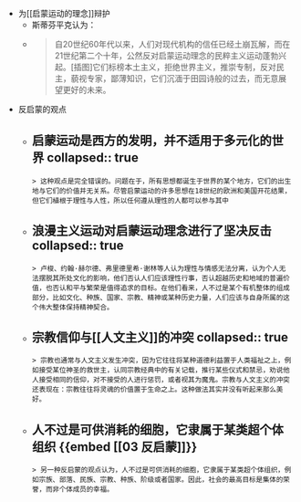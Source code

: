 - 为[[启蒙运动的理念]]辩护
	- 斯蒂芬平克认为：
	-
	  > 自20世纪60年代以来，人们对现代机构的信任已经土崩瓦解，而在21世纪第二个十年，公然反对启蒙运动理念的民粹主义运动蓬勃兴起。[插图]它们标榜本土主义，拒绝世界主义，推崇专制，反对民主，藐视专家，鄙薄知识，它们沉湎于田园诗般的过去，而无意展望更好的未来。
- 反启蒙的观点
	- 启蒙运动是西方的发明，并不适用于多元化的世界
	  collapsed:: true
		-
		  > 这种观点是完全错误的。问题在于，所有思想都诞生于世界的某个地方，它们的出生地与它们的价值并无关系。尽管启蒙运动的许多思想在18世纪的欧洲和美国开花结果，但它们植根于理性与人性，所以任何遵从理性的人都可以参与其中
	- 浪漫主义运动对启蒙运动理念进行了坚决反击
	  collapsed:: true
		-
		  > 卢梭、约翰·赫尔德、弗里德里希·谢林等人认为理性与情感无法分离，认为个人无法摆脱其所处文化的影响，他们否认人们应该理性行事，否认超越历史和地域的普遍价值，也否认和平与繁荣是值得追求的目标。在他们看来，人不过是某个有机整体的组成部分，比如文化、种族、国家、宗教、精神或某种历史力量，人们应该与自身所属的这个伟大整体保持精神契合。
	- 宗教信仰与[[人文主义]]的冲突
	  collapsed:: true
		-
		  > 宗教也通常与人文主义发生冲突，因为它往往将某种道德利益置于人类福祉之上，例如接受某位神圣的救世主，认同宗教经典中的有关记载，推行某些仪式和禁忌，劝说他人接受相同的信仰，对不接受的人进行惩罚，或者视其为魔鬼。宗教与人文主义的冲突还表现在：宗教往往将灵魂的价值置于生命之上。这种做法其实并没有听起来那么美好。
	- 人不过是可供消耗的细胞，它隶属于某类超个体组织 {{embed [[03 反启蒙]]}}
		-
		  > 另一种反启蒙的观点认为，人不过是可供消耗的细胞，它隶属于某类超个体组织，例如宗族、部落、民族、宗教、种族、阶级或者国家。因此，社会的最高目标是集体的荣誉，而非个体成员的幸福。
